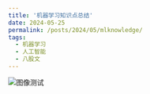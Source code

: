 ```yaml
---
title: '机器学习知识点总结'
date: 2024-05-25
permalink: /posts/2024/05/mlknowledge/
tags:
  - 机器学习
  - 人工智能
  - 八股文
---
```


![图像测试](https://zjueducn-my.sharepoint.com/personal/3180102937_zju_edu_cn/Documents/%E5%9B%BE%E7%89%87/hymn8/230623-4.jpg)
